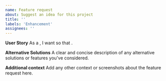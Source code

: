 ```yaml
---
name: Feature request
about: Suggest an idea for this project
title: ''
labels: 'Enhancement'
assignees: ''
---
```


**User Story**
As a <type of user>, I want <some goal> so that <some reason>.

**Alternative Solutions**
A clear and concise description of any alternative solutions or features you've considered.

**Additional context**
Add any other context or screenshots about the feature request here.
